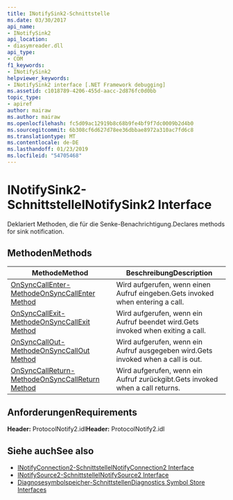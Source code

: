 ```yaml
---
title: INotifySink2-Schnittstelle
ms.date: 03/30/2017
api_name:
- INotifySink2
api_location:
- diasymreader.dll
api_type:
- COM
f1_keywords:
- INotifySink2
helpviewer_keywords:
- INotifySink2 interface [.NET Framework debugging]
ms.assetid: c1018789-4206-455d-aacc-2d876fc0d0bb
topic_type:
- apiref
author: mairaw
ms.author: mairaw
ms.openlocfilehash: fc5d09ac12919b8c68b9fe4bf9f7dc0009b2d4b0
ms.sourcegitcommit: 6b308cf6d627d78ee36dbbae8972a310ac7fd6c8
ms.translationtype: MT
ms.contentlocale: de-DE
ms.lasthandoff: 01/23/2019
ms.locfileid: "54705468"
---
```

# <a name="inotifysink2-interface"></a><span data-ttu-id="e0473-102">INotifySink2-Schnittstelle</span><span class="sxs-lookup"><span data-stu-id="e0473-102">INotifySink2 Interface</span></span>
<span data-ttu-id="e0473-103">Deklariert Methoden, die für die Senke-Benachrichtigung.</span><span class="sxs-lookup"><span data-stu-id="e0473-103">Declares methods for sink notification.</span></span>  
  
## <a name="methods"></a><span data-ttu-id="e0473-104">Methoden</span><span class="sxs-lookup"><span data-stu-id="e0473-104">Methods</span></span>  
  
|<span data-ttu-id="e0473-105">Methode</span><span class="sxs-lookup"><span data-stu-id="e0473-105">Method</span></span>|<span data-ttu-id="e0473-106">Beschreibung</span><span class="sxs-lookup"><span data-stu-id="e0473-106">Description</span></span>|  
|------------|-----------------|  
|[<span data-ttu-id="e0473-107">OnSyncCallEnter-Methode</span><span class="sxs-lookup"><span data-stu-id="e0473-107">OnSyncCallEnter Method</span></span>](../../../../docs/framework/unmanaged-api/diagnostics/inotifysink2-onsynccallenter-method.md)|<span data-ttu-id="e0473-108">Wird aufgerufen, wenn einen Aufruf eingeben.</span><span class="sxs-lookup"><span data-stu-id="e0473-108">Gets invoked when entering a call.</span></span>|  
|[<span data-ttu-id="e0473-109">OnSyncCallExit-Methode</span><span class="sxs-lookup"><span data-stu-id="e0473-109">OnSyncCallExit Method</span></span>](../../../../docs/framework/unmanaged-api/diagnostics/inotifysink2-onsynccallexit-method.md)|<span data-ttu-id="e0473-110">Wird aufgerufen, wenn ein Aufruf beendet wird.</span><span class="sxs-lookup"><span data-stu-id="e0473-110">Gets invoked when exiting a call.</span></span>|  
|[<span data-ttu-id="e0473-111">OnSyncCallOut-Methode</span><span class="sxs-lookup"><span data-stu-id="e0473-111">OnSyncCallOut Method</span></span>](../../../../docs/framework/unmanaged-api/diagnostics/inotifysink2-onsynccallout-method.md)|<span data-ttu-id="e0473-112">Wird aufgerufen, wenn ein Aufruf ausgegeben wird.</span><span class="sxs-lookup"><span data-stu-id="e0473-112">Gets invoked when a call is out.</span></span>|  
|[<span data-ttu-id="e0473-113">OnSyncCallReturn-Methode</span><span class="sxs-lookup"><span data-stu-id="e0473-113">OnSyncCallReturn Method</span></span>](../../../../docs/framework/unmanaged-api/diagnostics/inotifysink2-onsynccallreturn-method.md)|<span data-ttu-id="e0473-114">Wird aufgerufen, wenn ein Aufruf zurückgibt.</span><span class="sxs-lookup"><span data-stu-id="e0473-114">Gets invoked when a call returns.</span></span>|  
  
## <a name="requirements"></a><span data-ttu-id="e0473-115">Anforderungen</span><span class="sxs-lookup"><span data-stu-id="e0473-115">Requirements</span></span>  
 <span data-ttu-id="e0473-116">**Header:** ProtocolNotify2.idl</span><span class="sxs-lookup"><span data-stu-id="e0473-116">**Header:** ProtocolNotify2.idl</span></span>  
  
## <a name="see-also"></a><span data-ttu-id="e0473-117">Siehe auch</span><span class="sxs-lookup"><span data-stu-id="e0473-117">See also</span></span>
- [<span data-ttu-id="e0473-118">INotifyConnection2-Schnittstelle</span><span class="sxs-lookup"><span data-stu-id="e0473-118">INotifyConnection2 Interface</span></span>](../../../../docs/framework/unmanaged-api/diagnostics/inotifyconnection2-interface.md)
- [<span data-ttu-id="e0473-119">INotifySource2-Schnittstelle</span><span class="sxs-lookup"><span data-stu-id="e0473-119">INotifySource2 Interface</span></span>](../../../../docs/framework/unmanaged-api/diagnostics/inotifysource2-interface.md)
- [<span data-ttu-id="e0473-120">Diagnosesymbolspeicher-Schnittstellen</span><span class="sxs-lookup"><span data-stu-id="e0473-120">Diagnostics Symbol Store Interfaces</span></span>](../../../../docs/framework/unmanaged-api/diagnostics/diagnostics-symbol-store-interfaces.md)
